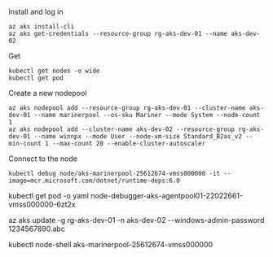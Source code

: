 Install and log in
```
az aks install-cli
az aks get-credentials --resource-group rg-aks-dev-01 --name aks-dev-02
```
Get
```
kubectl get nodes -o wide
kubectl get pod
```
Create a new nodepool
```
az aks nodepool add --resource-group rg-aks-dev-01 --cluster-name aks-dev-01 --name marinerpool --os-sku Mariner --mode System --node-count 1
az aks nodepool add --cluster-name aks-dev-02 --resource-group rg-aks-dev-01 --name winnpx --mode User --node-vm-size Standard_B2as_v2 --min-count 1 --max-count 20 --enable-cluster-autoscaler
```
Connect to the node
```
kubectl debug node/aks-marinerpool-25612674-vmss000000 -it --image=mcr.microsoft.com/dotnet/runtime-deps:6.0
```
kubectl get pod -o yaml node-debugger-aks-agentpool01-22022661-vmss000000-6zt2x

az aks update -g rg-aks-dev-01 -n aks-dev-02 --windows-admin-password 1234567890.abc

kubectl node-shell aks-marinerpool-25612674-vmss000000
